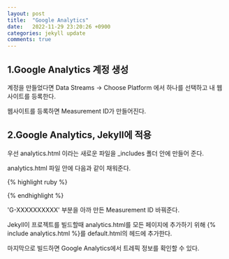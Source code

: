 ```yaml
---
layout: post
title:  "Google Analytics"
date:   2022-11-29 23:20:26 +0900
categories: jekyll update
comments: true
---
```


## 1.Google Analytics 계정 생성

계정을 만들었다면 Data Streams → Choose Platform 에서 하나를 선택하고 내 웹사이트를 등록한다.

웹사이트를 등록하면 Measurement ID가 만들어진다.

## 2.Google Analytics, Jekyll에 적용

우선 analytics.html 이라는 새로운 파일을 _includes 폴더 안에 만들어 준다.

analytics.html 파일 안에 다음과 같이 채워준다.

{% highlight ruby %}
<script async src="https://www.googletagmanager.com/gtag/js?id=G-XXXXXXXXXX"></script>
<script>
  window.dataLayer = window.dataLayer || [];
  function gtag(){dataLayer.push(arguments);}
  gtag('js', new Date());

  gtag('config', 'G-XXXXXXXXXX');
</script>
{% endhighlight %}

'G-XXXXXXXXXX' 부분을 아까 만든 Measurement ID 바꿔준다.

Jekyll이 프로젝트를 빌드할때 analytics.html를 모든 페이지에 추가하기 위해 {% include analytics.html %}를 default.html의 헤드에 추가한다.

마지막으로 빌드하면 Google Analytics에서 트레픽 정보를 확인할 수 있다.